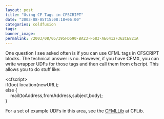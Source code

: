 ```yaml
---
layout: post
title: "Using CF Tags in CFSCRIPT"
date: "2003-08-05T15:08:18+06:00"
categories: coldfusion 
tags: 
banner_image: 
permalink: /2003/08/05/395FD590-BA23-F683-AE6412F362CE821A
---
```


One question I see asked often is if you can use CFML tags in CFSCRIPT blocks. The technical answer is no. However, if you have CFMX, you can write wrapper UDFs for those tags and then call them from cfscript. This allows you to do stuff like:

&lt;cfscript&gt;<br>
if(foo) location(newURL);<br>
else {<br>
&nbsp;&nbsp;&nbsp;&nbsp;mail(toAddress,fromAddress,subject,body);<br>
}<br>

For a set of example UDFs in this area, see the <a href="http://www.cflib.org/library.cfm?ID=17">CFMLLib</a> at CFLib.